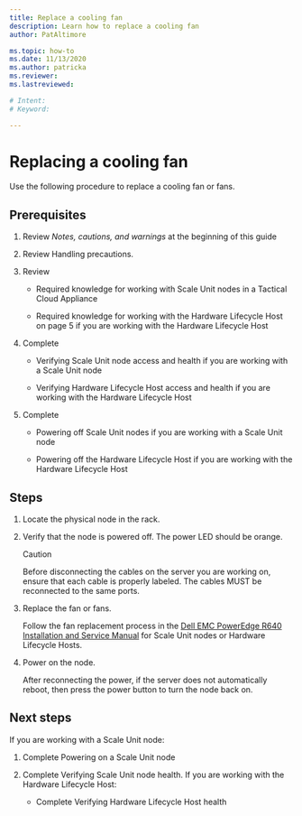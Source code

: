 ```yaml
---
title: Replace a cooling fan
description: Learn how to replace a cooling fan
author: PatAltimore

ms.topic: how-to
ms.date: 11/13/2020
ms.author: patricka
ms.reviewer: 
ms.lastreviewed: 

# Intent: 
# Keyword: 

---
```


# Replacing a cooling fan

Use the following procedure to replace a cooling fan or fans.

## Prerequisites

1.  Review *Notes, cautions, and warnings* at the beginning of this
    guide

2.  Review Handling precautions.

3.  Review

    -   Required knowledge for working with Scale Unit nodes in a Tactical Cloud Appliance

    -   Required knowledge for working with the Hardware Lifecycle Host on page 5 if you are working with the Hardware Lifecycle Host

4.  Complete

    -   Verifying Scale Unit node access and health if you are working with a Scale Unit node

    -   Verifying Hardware Lifecycle Host access and
        health if you are working with the Hardware Lifecycle Host

5.  Complete

    -   Powering off Scale Unit nodes if you are working with a Scale Unit node

    -   Powering off the Hardware Lifecycle
        Host if
        you are working with the Hardware Lifecycle Host

## Steps

1.  Locate the physical node in the rack.

2.  Verify that the node is powered off. The power LED should be orange.

    > [!CAUTION]
    > Before disconnecting the cables on the server you are working on, ensure that each cable is properly labeled. The cables MUST be reconnected to the same ports.
    
3.  Replace the fan or fans.

    Follow the fan replacement process in the [Dell EMC PowerEdge R640
    Installation and Service
    Manual](https://www.dell.com/support/manuals/us/en/04/poweredge-r640/per640_ism_pub/dell-emc-poweredge-r640-overview?guid=guid-f39be9ba-158c-45e3-b8b1-f07bb750d6d4)
    for Scale Unit nodes or Hardware Lifecycle Hosts.
    
4.  Power on the node.

    After reconnecting the power, if the server does not automatically
    reboot, then press the power button to turn the node back on.
    
## Next steps

If you are working with a Scale Unit node:

1.  Complete Powering on a Scale Unit
    node

2.  Complete Verifying Scale Unit node
    health. If you are
    working with the Hardware Lifecycle Host:

    -   Complete Verifying Hardware Lifecycle Host health
    
